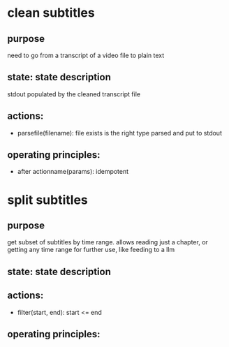 # clean subtitles

## purpose
need to go from a transcript of a video file to plain text

## state: state description
stdout populated by the cleaned transcript file

## actions:
- parsefile(filename):
    file exists
    is the right type
    parsed and put to stdout

## operating principles:
- after actionname(params): idempotent

# split subtitles

## purpose
get subset of subtitles by time range. allows reading just a chapter, or getting
any time range for further use, like feeding to a llm

## state: state description

## actions:
- filter(start, end):
    start <= end

## operating principles:
